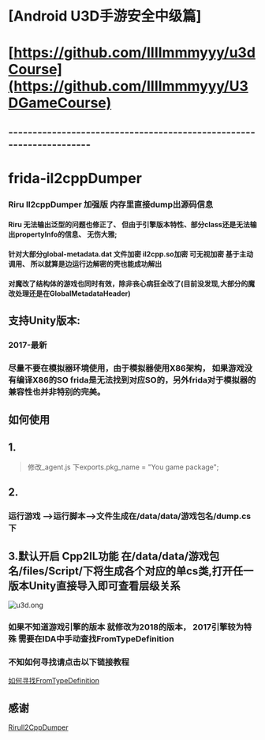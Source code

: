 


# [Android U3D手游安全中级篇] 
# [https://github.com/IIIImmmyyy/u3dCourse](https://github.com/IIIImmmyyy/U3DGameCourse)




## --------------------------------------------------------------------


# frida-il2cppDumper

### Riru Il2cppDumper 加强版 内存里直接dump出源码信息
#### Riru 无法输出泛型的问题也修正了、 但由于引擎版本特性、部分class还是无法输出propertyInfo的信息、 无伤大雅;
#### 针对大部分global-metadata.dat 文件加密 il2cpp.so加密 可无视加密  基于主动调用、 所以就算是边运行边解密的壳也能成功解出
#### 对魔改了结构体的游戏也同时有效，除非丧心病狂全改了(目前没发现,大部分的魔改处理还是在GlobalMetadataHeader)
## 支持Unity版本:
### 2017-最新 




### 尽量不要在模拟器环境使用，由于模拟器使用X86架构， 如果游戏没有编译X86的SO frida是无法找到对应SO的，另外frida对于模拟器的兼容性也并非特别的完美。

## 如何使用
## 1.
> 修改_agent.js 下exports.pkg_name = "You game package";

## 2.
### 运行游戏 -->运行脚本-->文件生成在/data/data/游戏包名/dump.cs下

## 3.默认开启 Cpp2IL功能 在/data/data/游戏包名/files/Script/下将生成各个对应的单cs类,打开任一版本Unity直接导入即可查看层级关系
<img alt ="u3d.ong" src="https://raw.githubusercontent.com/IIIImmmyyy/frida-il2cppDumper/main/1.png" >

### 如果不知道游戏引擎的版本 就修改为2018的版本， 2017引擎较为特殊 需要在IDA中手动查找FromTypeDefinition
### 不知如何寻找请点击以下链接教程
[如何寻找FromTypeDefinition ](https://www.jianshu.com/p/06b518225e15)




## 感谢
[RiruIl2CppDumper ](https://github.com/Perfare/Riru-Il2CppDumper.git)



